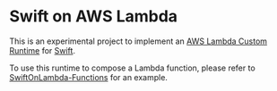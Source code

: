 # Swift on AWS Lambda

This is an experimental project to implement an [AWS Lambda Custom Runtime](https://docs.aws.amazon.com/lambda/latest/dg/runtimes-custom.html) for [Swift](https://developer.apple.com/swift/).

To use this runtime to compose a Lambda function, please refer to [SwiftOnLambda-Functions](https://github.com/wqfan/SwiftOnLambda-Functions) for an example.
